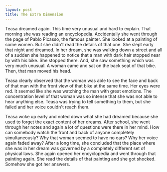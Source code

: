 ```yaml
---
layout: post
title: The Extra Dimension
---
```


Teasa dreamed again. This time very unusual and hard to explain. That morning she was reading an encyclopedia. Accidentally she went through the page of Pablo Picasso, the famous painter. She looked at a painting of some women. But she didn't read the details of that one. She slept early that night and dreamed. In her dream, she was walking down a street and all of a sudden she happened to notice that a man with dark hair stopped near by with his bike. She stopped there. And, she saw something which was very much unusual. A woman came and sat on the back seat of that bike. Then, that man moved his head.

Teasa clearly observed that the woman was able to see the face and back of that man with the front view of that bike at the same time. Her eyes were red. It seemed like she was watching the man with great emotions. The concentration level of that woman was so intense that she was not able to hear anything else. Teasa was trying to tell something to them, but she failed and her voice couldn't reach them.

Teasa woke up early and noted down what she had dreamed because she used to forget the exact content of her dreams. After school, she went through her notes and again a lot of questions were there in her mind. How can somebody watch the front and back of anyone completely simultaneously? Why that woman seemed to have no ears? Why her voice again faded away? After a long time, she concluded that the place where she was in her dream was governed by a completely different set of physical laws. She again opened her encyclopedia and went through that painting again. She read the details of that painting and she got shocked. Somehow she got her answers.
